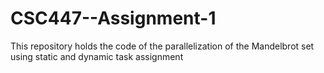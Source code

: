 # CSC447--Assignment-1
This repository holds the code of the parallelization of the Mandelbrot set using static and dynamic task assignment 
